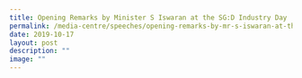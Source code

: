 ```yaml
---
title: Opening Remarks by Minister S Iswaran at the SG:D Industry Day
permalink: /media-centre/speeches/opening-remarks-by-mr-s-iswaran-at-the-sgd-industry-day/
date: 2019-10-17
layout: post
description: ""
image: ""
---
```

